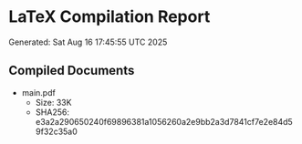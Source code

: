 # LaTeX Compilation Report
Generated: Sat Aug 16 17:45:55 UTC 2025
## Compiled Documents
- main.pdf
  - Size: 33K
  - SHA256: e3a2a290650240f69896381a1056260a2e9bb2a3d7841cf7e2e84d59f32c35a0
